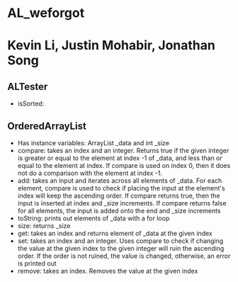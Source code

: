 # AL_weforgot
# Kevin Li, Justin Mohabir, Jonathan Song
## ALTester
* isSorted: 
## OrderedArrayList
* Has instance variables: ArrayList<Integer> _data and int _size
* compare: takes an index and an integer. Returns true if the given integer is greater or equal to the element at index -1 of _data, 
  and less than or equal to the element at index. If compare is used on index 0, then it does not do a comparison with the element at index -1. 
* add: takes an input and iterates across all elements of _data. For each element, compare is used to check if placing the input at the element's index will 
  keep the ascending order. If compare returns true, then the input is inserted at index and _size increments. If compare returns false for all elements, 
  the input is added onto the end and _size increments
* toString: prints out elements of _data with a for loop
* size: returns _size
* get: takes an index and returns element of _data at the given index
* set: takes an index and an integer. Uses compare to check if changing the value at the given index to the given integer will ruin the ascending order. 
  If the order is not ruined, the value is changed, otherwise, an error is printed out
* remove: takes an index. Removes the value at the given index
